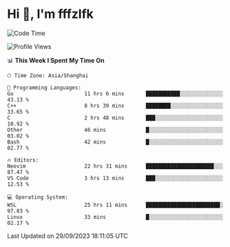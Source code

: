 # Hi 👋, I'm fffzlfk

<!--START_SECTION:waka-->
![Code Time](http://img.shields.io/badge/Code%20Time-462%20hrs%2030%20mins-blue)

![Profile Views](http://img.shields.io/badge/Profile%20Views-0-blue)

📊 **This Week I Spent My Time On** 

```text
🕑︎ Time Zone: Asia/Shanghai

💬 Programming Languages: 
Go                       11 hrs 6 mins       ███████████░░░░░░░░░░░░░░   43.13 % 
C++                      8 hrs 39 mins       ████████░░░░░░░░░░░░░░░░░   33.65 % 
C                        2 hrs 48 mins       ███░░░░░░░░░░░░░░░░░░░░░░   10.92 % 
Other                    46 mins             █░░░░░░░░░░░░░░░░░░░░░░░░   03.02 % 
Bash                     42 mins             █░░░░░░░░░░░░░░░░░░░░░░░░   02.77 % 

🔥 Editors: 
Neovim                   22 hrs 31 mins      ██████████████████████░░░   87.47 % 
VS Code                  3 hrs 13 mins       ███░░░░░░░░░░░░░░░░░░░░░░   12.53 % 

💻 Operating System: 
WSL                      25 hrs 11 mins      ████████████████████████░   97.83 % 
Linux                    33 mins             █░░░░░░░░░░░░░░░░░░░░░░░░   02.17 % 
```


 Last Updated on 29/09/2023 18:11:05 UTC
<!--END_SECTION:waka-->
